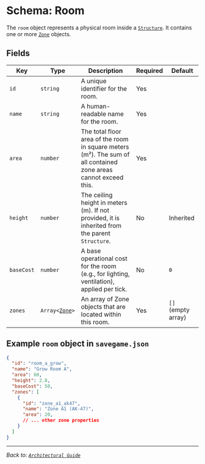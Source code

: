# Schema: Room

The `room` object represents a physical room inside a [`Structure`](./structure_schema.md). It contains one or more [`Zone`](./zone_schema.md) objects.

## Fields

| Key        | Type                               | Description                                                                                              | Required | Default            |
|------------|------------------------------------|----------------------------------------------------------------------------------------------------------|----------|--------------------|
| `id`       | `string`                           | A unique identifier for the room.                                                                        | Yes      |                    |
| `name`     | `string`                           | A human-readable name for the room.                                                                      | Yes      |                    |
| `area`     | `number`                           | The total floor area of the room in square meters (m²). The sum of all contained zone areas cannot exceed this. | Yes      |                    |
| `height`   | `number`                           | The ceiling height in meters (m). If not provided, it is inherited from the parent `Structure`.          | No       | Inherited          |
| `baseCost` | `number`                           | A base operational cost for the room (e.g., for lighting, ventilation), applied per tick.                | No       | `0`                |
| `zones`    | `Array<`[`Zone`](./zone_schema.md)`>` | An array of Zone objects that are located within this room.                                              | Yes      | `[]` (empty array) |

## Example `room` object in `savegame.json`

```json
{
  "id": "room_a_grow",
  "name": "Grow Room A",
  "area": 60,
  "height": 2.8,
  "baseCost": 50,
  "zones": [
    {
      "id": "zone_a1_ak47",
      "name": "Zone A1 (AK-47)",
      "area": 20,
      // ... other zone properties
    }
  ]
}
```

---
*Back to: [`Architectural Guide`](../architectural_guide.md)*
